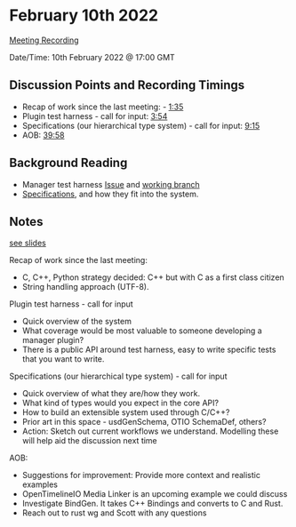 # February 10th 2022

[Meeting Recording](https://drive.google.com/file/d/1Q0z7iuUuF9rmiZ47B_gvp5cSjb5Hvrwu/view?usp=sharing)

Date/Time: 10th February 2022 @ 17:00 GMT


## Discussion Points and Recording Timings

* Recap of work since the last meeting: - [1:35](https://drive.google.com/file/d/1Q0z7iuUuF9rmiZ47B_gvp5cSjb5Hvrwu/view?t=95)
* Plugin test harness - call for input: [3:54](https://drive.google.com/file/d/1Q0z7iuUuF9rmiZ47B_gvp5cSjb5Hvrwu/view?t=234)
* Specifications (our hierarchical type system) - call for input: [9:15](https://drive.google.com/file/d/1Q0z7iuUuF9rmiZ47B_gvp5cSjb5Hvrwu/view?t=555)
* AOB: [39:58](https://drive.google.com/file/d/1Q0z7iuUuF9rmiZ47B_gvp5cSjb5Hvrwu/view?t=2398)


## Background Reading

 - Manager test harness [Issue](https://github.com/TheFoundryVisionmongers/OpenAssetIO/issues/95) and [working branch](https://github.com/TheFoundryVisionmongers/OpenAssetIO/tree/feature/96-exampleManager)
 - [Specifications](https://thefoundryvisionmongers.github.io/OpenAssetIO/entities_specifications_and_attributes.html), and how they fit into the system.

## Notes

[see slides](https://github.com/TheFoundryVisionmongers/OpenAssetIO-WG/blob/master/users/2022-02-10/Slides-for-Working-Group-002-2022-02-10.md)

Recap of work since the last meeting:
* C, C++, Python strategy decided: C++ but with C as a first class citizen
* String handling approach (UTF-8).

Plugin test harness - call for input
* Quick overview of the system
* What coverage would be most valuable to someone developing a manager plugin?
* There is a public API around test harness, easy to write specific tests that you want to write.

Specifications (our hierarchical type system) - call for input
* Quick overview of what they are/how they work.
* What kind of types would you expect in the core API?
* How to build an extensible system used through C/C++?
* Prior art in this space - usdGenSchema, OTIO SchemaDef, others?
* Action: Sketch out current workflows we understand. Modelling these will help aid the discussion next time

AOB: 
* Suggestions for improvement: Provide more context and realistic examples
* OpenTimelineIO Media Linker is an upcoming example we could discuss
* Investigate BindGen. It takes C++ Bindings and converts to C and Rust. 
* Reach out to rust wg and Scott with any questions
